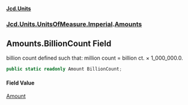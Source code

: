 #### [Jcd.Units](index 'index')
### [Jcd.Units.UnitsOfMeasure.Imperial](Jcd.Units.UnitsOfMeasure.Imperial 'Jcd.Units.UnitsOfMeasure.Imperial').[Amounts](Amounts 'Jcd.Units.UnitsOfMeasure.Imperial.Amounts')

## Amounts.BillionCount Field

billion count defined such that: million count = billion ct. × 1_000_000.0.

```csharp
public static readonly Amount BillionCount;
```

#### Field Value
[Amount](Amount 'Jcd.Units.UnitTypes.Amount')